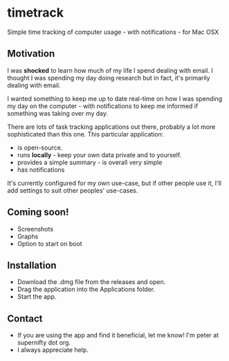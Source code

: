 # timetrack
Simple time tracking of computer usage - with notifications - for Mac OSX

## Motivation
I was __shocked__ to learn how much of my life I spend dealing with email. I thought I was spending my day doing research but in fact, it's primarily dealing with email.

I wanted something to keep me up to date real-time on how I was spending my day on the computer - with notifications to keep me informed if something was taking over my day.

There are lots of task tracking applications out there, probably a lot more sophisticated than this one. This particular application:
* is open-source.
* runs **locally** - keep your own data private and to yourself.
* provides a simple summary - is overall very simple
* has notifications

It's currently configured for my own use-case, but if other people use it, I'll add settings to suit other peoples' use-cases.

## Coming soon!
* Screenshots
* Graphs
* Option to start on boot

## Installation
* Download the .dmg file from the releases and open.
* Drag the application into the Applications folder.
* Start the app.

## Contact
* If you are using the app and find it beneficial, let me know! I'm peter at supernifty dot org.
* I always appreciate help. 


